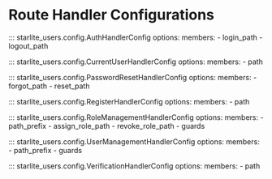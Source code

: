 # Route Handler Configurations

::: starlite_users.config.AuthHandlerConfig
    options:
        members:
            - login_path
            - logout_path

::: starlite_users.config.CurrentUserHandlerConfig
    options:
        members:
            - path

::: starlite_users.config.PasswordResetHandlerConfig
    options:
        members:
            - forgot_path
            - reset_path

::: starlite_users.config.RegisterHandlerConfig
    options:
        members:
            - path

::: starlite_users.config.RoleManagementHandlerConfig
    options:
        members:
            - path_prefix
            - assign_role_path
            - revoke_role_path
            - guards

::: starlite_users.config.UserManagementHandlerConfig
    options:
        members:
            - path_prefix
            - guards

::: starlite_users.config.VerificationHandlerConfig
    options:
        members:
            - path
